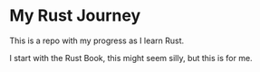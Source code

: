 # My Rust Journey

This is a repo with my progress as I learn Rust.

I start with the Rust Book, this might seem silly, but this is for me.